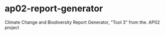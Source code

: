 ap02-report-generator
=====================

Climate Change and Biodiversity Report Generator, "Tool 3" from the. AP02 project

